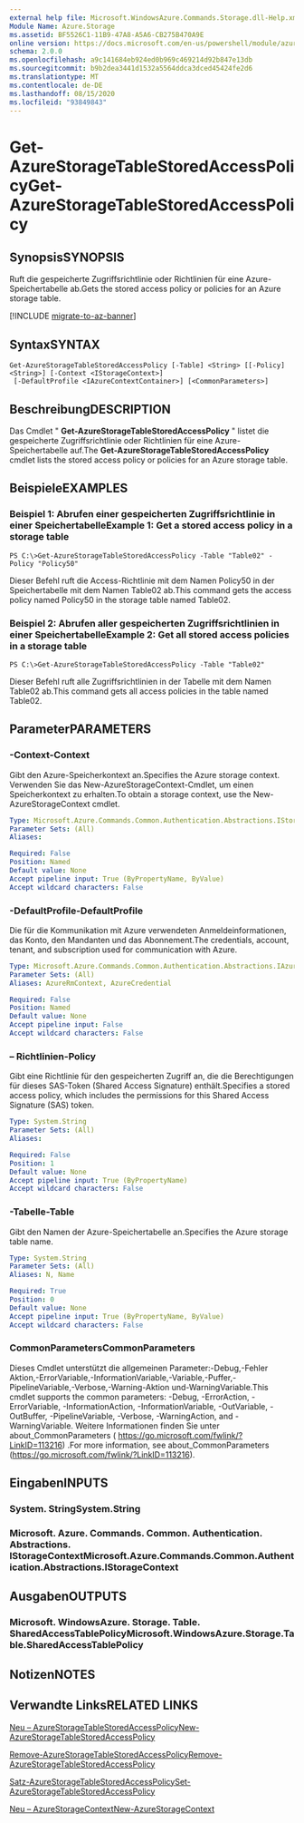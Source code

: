 ```yaml
---
external help file: Microsoft.WindowsAzure.Commands.Storage.dll-Help.xml
Module Name: Azure.Storage
ms.assetid: BF5526C1-11B9-47A8-A5A6-CB275B470A9E
online version: https://docs.microsoft.com/en-us/powershell/module/azure.storage/get-azurestoragetablestoredaccesspolicy
schema: 2.0.0
ms.openlocfilehash: a9c141684eb924ed0b969c469214d92b847e13db
ms.sourcegitcommit: b9b2dea3441d1532a5564ddca3dced45424fe2d6
ms.translationtype: MT
ms.contentlocale: de-DE
ms.lasthandoff: 08/15/2020
ms.locfileid: "93849843"
---
```

# <span data-ttu-id="a963a-101">Get-AzureStorageTableStoredAccessPolicy</span><span class="sxs-lookup"><span data-stu-id="a963a-101">Get-AzureStorageTableStoredAccessPolicy</span></span>

## <span data-ttu-id="a963a-102">Synopsis</span><span class="sxs-lookup"><span data-stu-id="a963a-102">SYNOPSIS</span></span>
<span data-ttu-id="a963a-103">Ruft die gespeicherte Zugriffsrichtlinie oder Richtlinien für eine Azure-Speichertabelle ab.</span><span class="sxs-lookup"><span data-stu-id="a963a-103">Gets the stored access policy or policies for an Azure storage table.</span></span>

[!INCLUDE [migrate-to-az-banner](../../includes/migrate-to-az-banner.md)]

## <span data-ttu-id="a963a-104">Syntax</span><span class="sxs-lookup"><span data-stu-id="a963a-104">SYNTAX</span></span>

```
Get-AzureStorageTableStoredAccessPolicy [-Table] <String> [[-Policy] <String>] [-Context <IStorageContext>]
 [-DefaultProfile <IAzureContextContainer>] [<CommonParameters>]
```

## <span data-ttu-id="a963a-105">Beschreibung</span><span class="sxs-lookup"><span data-stu-id="a963a-105">DESCRIPTION</span></span>
<span data-ttu-id="a963a-106">Das Cmdlet " **Get-AzureStorageTableStoredAccessPolicy** " listet die gespeicherte Zugriffsrichtlinie oder Richtlinien für eine Azure-Speichertabelle auf.</span><span class="sxs-lookup"><span data-stu-id="a963a-106">The **Get-AzureStorageTableStoredAccessPolicy** cmdlet lists the stored access policy or policies for an Azure storage table.</span></span>

## <span data-ttu-id="a963a-107">Beispiele</span><span class="sxs-lookup"><span data-stu-id="a963a-107">EXAMPLES</span></span>

### <span data-ttu-id="a963a-108">Beispiel 1: Abrufen einer gespeicherten Zugriffsrichtlinie in einer Speichertabelle</span><span class="sxs-lookup"><span data-stu-id="a963a-108">Example 1: Get a stored access policy in a storage table</span></span>
```
PS C:\>Get-AzureStorageTableStoredAccessPolicy -Table "Table02" -Policy "Policy50"
```

<span data-ttu-id="a963a-109">Dieser Befehl ruft die Access-Richtlinie mit dem Namen Policy50 in der Speichertabelle mit dem Namen Table02 ab.</span><span class="sxs-lookup"><span data-stu-id="a963a-109">This command gets the access policy named Policy50 in the storage table named Table02.</span></span>

### <span data-ttu-id="a963a-110">Beispiel 2: Abrufen aller gespeicherten Zugriffsrichtlinien in einer Speichertabelle</span><span class="sxs-lookup"><span data-stu-id="a963a-110">Example 2: Get all stored access policies in a storage table</span></span>
```
PS C:\>Get-AzureStorageTableStoredAccessPolicy -Table "Table02"
```

<span data-ttu-id="a963a-111">Dieser Befehl ruft alle Zugriffsrichtlinien in der Tabelle mit dem Namen Table02 ab.</span><span class="sxs-lookup"><span data-stu-id="a963a-111">This command gets all access policies in the table named Table02.</span></span>

## <span data-ttu-id="a963a-112">Parameter</span><span class="sxs-lookup"><span data-stu-id="a963a-112">PARAMETERS</span></span>

### <span data-ttu-id="a963a-113">-Context</span><span class="sxs-lookup"><span data-stu-id="a963a-113">-Context</span></span>
<span data-ttu-id="a963a-114">Gibt den Azure-Speicherkontext an.</span><span class="sxs-lookup"><span data-stu-id="a963a-114">Specifies the Azure storage context.</span></span>
<span data-ttu-id="a963a-115">Verwenden Sie das New-AzureStorageContext-Cmdlet, um einen Speicherkontext zu erhalten.</span><span class="sxs-lookup"><span data-stu-id="a963a-115">To obtain a storage context, use the New-AzureStorageContext cmdlet.</span></span>

```yaml
Type: Microsoft.Azure.Commands.Common.Authentication.Abstractions.IStorageContext
Parameter Sets: (All)
Aliases:

Required: False
Position: Named
Default value: None
Accept pipeline input: True (ByPropertyName, ByValue)
Accept wildcard characters: False
```

### <span data-ttu-id="a963a-116">-DefaultProfile</span><span class="sxs-lookup"><span data-stu-id="a963a-116">-DefaultProfile</span></span>
<span data-ttu-id="a963a-117">Die für die Kommunikation mit Azure verwendeten Anmeldeinformationen, das Konto, den Mandanten und das Abonnement.</span><span class="sxs-lookup"><span data-stu-id="a963a-117">The credentials, account, tenant, and subscription used for communication with Azure.</span></span>

```yaml
Type: Microsoft.Azure.Commands.Common.Authentication.Abstractions.IAzureContextContainer
Parameter Sets: (All)
Aliases: AzureRmContext, AzureCredential

Required: False
Position: Named
Default value: None
Accept pipeline input: False
Accept wildcard characters: False
```

### <span data-ttu-id="a963a-118">– Richtlinien</span><span class="sxs-lookup"><span data-stu-id="a963a-118">-Policy</span></span>
<span data-ttu-id="a963a-119">Gibt eine Richtlinie für den gespeicherten Zugriff an, die die Berechtigungen für dieses SAS-Token (Shared Access Signature) enthält.</span><span class="sxs-lookup"><span data-stu-id="a963a-119">Specifies a stored access policy, which includes the permissions for this Shared Access Signature (SAS) token.</span></span>

```yaml
Type: System.String
Parameter Sets: (All)
Aliases:

Required: False
Position: 1
Default value: None
Accept pipeline input: True (ByPropertyName)
Accept wildcard characters: False
```

### <span data-ttu-id="a963a-120">-Tabelle</span><span class="sxs-lookup"><span data-stu-id="a963a-120">-Table</span></span>
<span data-ttu-id="a963a-121">Gibt den Namen der Azure-Speichertabelle an.</span><span class="sxs-lookup"><span data-stu-id="a963a-121">Specifies the Azure storage table name.</span></span>

```yaml
Type: System.String
Parameter Sets: (All)
Aliases: N, Name

Required: True
Position: 0
Default value: None
Accept pipeline input: True (ByPropertyName, ByValue)
Accept wildcard characters: False
```

### <span data-ttu-id="a963a-122">CommonParameters</span><span class="sxs-lookup"><span data-stu-id="a963a-122">CommonParameters</span></span>
<span data-ttu-id="a963a-123">Dieses Cmdlet unterstützt die allgemeinen Parameter:-Debug,-Fehler Aktion,-ErrorVariable,-InformationVariable,-Variable,-Puffer,-PipelineVariable,-Verbose,-Warning-Aktion und-WarningVariable.</span><span class="sxs-lookup"><span data-stu-id="a963a-123">This cmdlet supports the common parameters: -Debug, -ErrorAction, -ErrorVariable, -InformationAction, -InformationVariable, -OutVariable, -OutBuffer, -PipelineVariable, -Verbose, -WarningAction, and -WarningVariable.</span></span> <span data-ttu-id="a963a-124">Weitere Informationen finden Sie unter about_CommonParameters ( https://go.microsoft.com/fwlink/?LinkID=113216) .</span><span class="sxs-lookup"><span data-stu-id="a963a-124">For more information, see about_CommonParameters (https://go.microsoft.com/fwlink/?LinkID=113216).</span></span>

## <span data-ttu-id="a963a-125">Eingaben</span><span class="sxs-lookup"><span data-stu-id="a963a-125">INPUTS</span></span>

### <span data-ttu-id="a963a-126">System. String</span><span class="sxs-lookup"><span data-stu-id="a963a-126">System.String</span></span>

### <span data-ttu-id="a963a-127">Microsoft. Azure. Commands. Common. Authentication. Abstractions. IStorageContext</span><span class="sxs-lookup"><span data-stu-id="a963a-127">Microsoft.Azure.Commands.Common.Authentication.Abstractions.IStorageContext</span></span>

## <span data-ttu-id="a963a-128">Ausgaben</span><span class="sxs-lookup"><span data-stu-id="a963a-128">OUTPUTS</span></span>

### <span data-ttu-id="a963a-129">Microsoft. WindowsAzure. Storage. Table. SharedAccessTablePolicy</span><span class="sxs-lookup"><span data-stu-id="a963a-129">Microsoft.WindowsAzure.Storage.Table.SharedAccessTablePolicy</span></span>

## <span data-ttu-id="a963a-130">Notizen</span><span class="sxs-lookup"><span data-stu-id="a963a-130">NOTES</span></span>

## <span data-ttu-id="a963a-131">Verwandte Links</span><span class="sxs-lookup"><span data-stu-id="a963a-131">RELATED LINKS</span></span>

[<span data-ttu-id="a963a-132">Neu – AzureStorageTableStoredAccessPolicy</span><span class="sxs-lookup"><span data-stu-id="a963a-132">New-AzureStorageTableStoredAccessPolicy</span></span>](./New-AzureStorageTableStoredAccessPolicy.md)

[<span data-ttu-id="a963a-133">Remove-AzureStorageTableStoredAccessPolicy</span><span class="sxs-lookup"><span data-stu-id="a963a-133">Remove-AzureStorageTableStoredAccessPolicy</span></span>](./Remove-AzureStorageTableStoredAccessPolicy.md)

[<span data-ttu-id="a963a-134">Satz-AzureStorageTableStoredAccessPolicy</span><span class="sxs-lookup"><span data-stu-id="a963a-134">Set-AzureStorageTableStoredAccessPolicy</span></span>](./Set-AzureStorageTableStoredAccessPolicy.md)

[<span data-ttu-id="a963a-135">Neu – AzureStorageContext</span><span class="sxs-lookup"><span data-stu-id="a963a-135">New-AzureStorageContext</span></span>](./New-AzureStorageContext.md)



